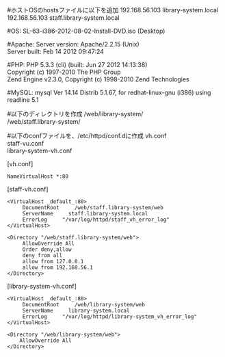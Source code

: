 #ホストOSのhostsファイルに以下を追加
192.168.56.103  library-system.local  
192.168.56.103  staff.library-system.local  
  
#OS:
SL-63-i386-2012-08-02-Install-DVD.iso (Desktop)  
  
#Apache:
Server version: Apache/2.2.15 (Unix)  
Server built:   Feb 14 2012 09:47:24  
  
#PHP:
PHP 5.3.3 (cli) (built: Jun 27 2012 14:13:38)  
Copyright (c) 1997-2010 The PHP Group  
Zend Engine v2.3.0, Copyright (c) 1998-2010 Zend Technologies  
  
#MySQL:
mysql  Ver 14.14 Distrib 5.1.67, for redhat-linux-gnu (i386) using readline 5.1  
  
#以下のディレクトリを作成
/web/library-system/  
/web/staff.library-system/  
  
#以下のconfファイルを、/etc/httpd/conf.dに作成
vh.conf  
staff-vu.conf  
library-system-vh.conf  

[vh.conf]

    NameVirtualHost *:80

[staff-vh.conf]

    <VirtualHost _default_:80>
         DocumentRoot     /web/staff.library-system/web
         ServerName     staff.library-system.local
         ErrorLog     "/var/log/httpd/staff_vh_error_log"
    </VirtualHost>

    <Directory "/web/staff.library-system/web">
         AllowOverride All
         Order deny,allow
         deny from all
         allow from 127.0.0.1
         allow from 192.168.56.1
    </Directory>

[library-system-vh.conf]

    <VirtualHost _default_:80>
         DocumentRoot     /web/library-system/web
         ServerName     library-system.local
         ErrorLog     "/var/log/httpd/library-system_vh_error_log"
    </VirtualHost>
 
    <Directory "/web/library-system/web">
        AllowOverride All
    </Directory>
